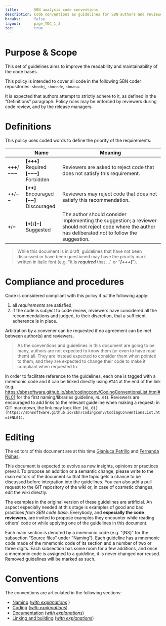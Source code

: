 ```yaml
---
title:       SBN analysis code conventions
description: Code conventions as guidelines for SBN authors and reviewers.
breaks:      false
layout:      page_TOC_1_3
toc:         true
---
```



#   Purpose & Scope ##################################################################


This set of guidelines aims to improve the readability and maintainability of
the code bases.

This policy is intended to cover all code in the following SBN coder repositories:
`sbnobj`, `sbncode`, `sbnana`.

It is expected that authors attempt to strictly adhere to it,
as defined in the "Definitions" paragraph.
Policy rules may be enforced by reviewers during code review, and by the
release managers.



#   Definitions   ##############################################################

This policy uses coded words to define the priority of the requirements:

|                 | Name                                           | Meaning  |
| --------------- | ---------------------------------------------- | -------- |
| **+++**/**−−−** | **[+++]** Required <br/> **[−−−]** Forbidden   | Reviewers are asked to reject code that does not satisfy this requirement.     |
| **++**/**−−**   | **[++]** Encouraged <br/> **[−−]** Discouraged | Reviewers may reject code that does not satisfy this recommendation. |
| **+**/**−**     | **[+]**/**[−]** Suggested                      | The author should consider implementing the suggestion; a reviewer should not reject code where the author has deliberated not to follow the suggestion.|

> While this document is in draft, guidelines that have not been
> discussed or have been questioned may have the priority mark written
> in italic font (e.g. "it is _**required**_ that ..." or "**_[+++]_**").



#   Compliance and procedures   ################################################

Code is considered compliant with this policy if _all_ the following apply:

1. all _requirements_ are satisfied;
2. if the code is subject to code review, reviewers have considered all the
   recommendations and judged, to their discretion, that a sufficient adherence
   is in place.

Arbitration by a convener can be requested if no agreement can be met between author(s) and
reviewers.

> As the conventions and guidelines in this document are going to be many,
> authors are not expected to know them (or even to have read them) all.
> They are instead expected to consider them when pointed to them,
> and they are expected to change their code to make it compliant when requested to.

In order to facilitate reference to the guidelines, each one is tagged with a mnemonic code
and it can be linked directly using `#TAG` at the end of the link
(e.g. <https://sbnsoftware.github.io/sbn/codingconv/CodingConventionsList.html#NL01>
for the first naming/libraries guideline, `NL.01`).
Reviewers are encouraged to add links to the relevant guideline when making a request;
in GIT markdown, the link may look like:
`[NL.01](https://sbnsoftware.github.io/sbn/codingconv/CodingConventionsList.html#NL01)`.


#   Editing   ##################################################################

The editors of this document are at this time
[Gianluca Petrillo](mailto:petrillo@slac.stanford.edu) and
[Fernanda Psihas](mailto:psihas@fnal.gov).

This document is expected to evolve as new insights, opinions or practices
prevail. To propose an addition or a semantic change, please write to the main
editors of the document so that the topic gets a chance to be discussed before
integration into the guidelines.
You can also add a pull request to the GIT repository of the wiki or,
in case of cosmetic changes, edit the wiki directly.

The examples in the original version of these guidelines are artificial.
An aspect especially needed at this stage is examples of good and bad practices
_from SBN code base_. Everybody, and **especially the code reviewers**,
are invited to propose examples they encounter while reading others' code or
while applying one of the guidelines in this document.

Each main section is denoted by a mnemonic code (e.g. "[NS]" for the subsection
"Source files" under "Naming"). Each guideline has a mnemonic code made of the
mnemonic code of its section and a number of two or three digits.
Each subsection has some room for a few additions, and once a mnemonic code is
assigned to a guideline, it is never changed nor reused.
Removed guidelines will be marked as such.



#   Conventions   ##############################################################

The conventions are articulated in the following sections:

* [Naming](CodingConventionsList.md#n-naming-conventions) ([_with explanations_](CodingConventionsExplained.md#n-naming-conventions) )
* [Coding](CodingConventionsList.md#c-coding) ([_with explanations_](CodingConventionsExplained.md#c-coding))
* [Documentation](CodingConventionsList.md#d-documentation) ([_with explanations_](CodingConventionsExplained.md#d-documentation))
* [Linking and building](CodingConventionsList.md#l-linking-and-building) ([_with explanations_](CodingConventionsExplained.md#l-linking-and-building))

